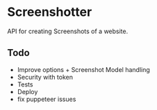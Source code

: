 # Screenshotter

API for creating Screenshots of a website.

## Todo

- Improve options + Screenshot Model handling
- Security with token
- Tests
- Deploy
- fix puppeteer issues
